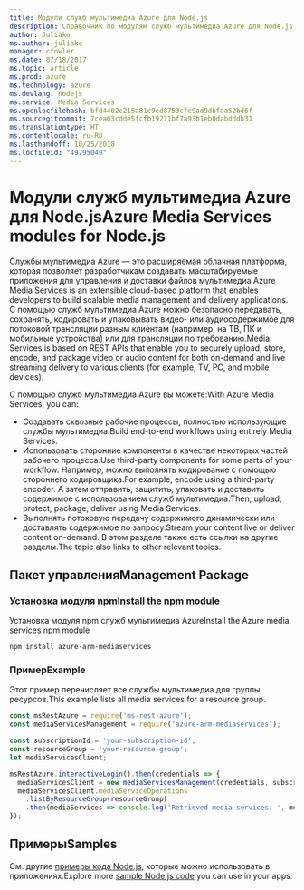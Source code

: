 ```yaml
---
title: Модули служб мультимедиа Azure для Node.js
description: Справочник по модулям служб мультимедиа Azure для Node.js
author: Juliako
ms.author: juliako
manager: cfowler
ms.date: 07/18/2017
ms.topic: article
ms.prod: azure
ms.technology: azure
ms.devlang: nodejs
ms.service: Media Services
ms.openlocfilehash: bfd4402c215a81c9ed8753cfe9ad9dbfaa52bd6f
ms.sourcegitcommit: 7cea63cdde5fcfb19271bf7a93b1eb0dabdddb31
ms.translationtype: HT
ms.contentlocale: ru-RU
ms.lasthandoff: 10/25/2018
ms.locfileid: "49795049"
---
```

# <a name="azure-media-services-modules-for-nodejs"></a><span data-ttu-id="359c9-103">Модули служб мультимедиа Azure для Node.js</span><span class="sxs-lookup"><span data-stu-id="359c9-103">Azure Media Services modules for Node.js</span></span>

<span data-ttu-id="359c9-104">Службы мультимедиа Azure — это расширяемая облачная платформа, которая позволяет разработчикам создавать масштабируемые приложения для управления и доставки файлов мультимедиа.</span><span class="sxs-lookup"><span data-stu-id="359c9-104">Azure Media Services is an extensible cloud-based platform that enables developers to build scalable media management and delivery applications.</span></span> <span data-ttu-id="359c9-105">С помощью служб мультимедиа Azure можно безопасно передавать, сохранять, кодировать и упаковывать видео- или аудиосодержимое для потоковой трансляции разным клиентам (например, на ТВ, ПК и мобильные устройства) или для трансляции по требованию.</span><span class="sxs-lookup"><span data-stu-id="359c9-105">Media Services is based on REST APIs that enable you to securely upload, store, encode, and package video or audio content for both on-demand and live streaming delivery to various clients (for example, TV, PC, and mobile devices).</span></span>

<span data-ttu-id="359c9-106">С помощью служб мультимедиа Azure вы можете:</span><span class="sxs-lookup"><span data-stu-id="359c9-106">With Azure Media Services, you can:</span></span>
- <span data-ttu-id="359c9-107">Создавать сквозные рабочие процессы, полностью использующие службы мультимедиа.</span><span class="sxs-lookup"><span data-stu-id="359c9-107">Build end-to-end workflows using entirely Media Services.</span></span> 
- <span data-ttu-id="359c9-108">Использовать сторонние компоненты в качестве некоторых частей рабочего процесса.</span><span class="sxs-lookup"><span data-stu-id="359c9-108">Use third-party components for some parts of your workflow.</span></span> <span data-ttu-id="359c9-109">Например, можно выполнять кодирование с помощью стороннего кодировщика.</span><span class="sxs-lookup"><span data-stu-id="359c9-109">For example, encode using a third-party encoder.</span></span> <span data-ttu-id="359c9-110">А затем отправить, защитить, упаковать и доставить содержимое с использованием служб мультимедиа.</span><span class="sxs-lookup"><span data-stu-id="359c9-110">Then, upload, protect, package, deliver using Media Services.</span></span>
- <span data-ttu-id="359c9-111">Выполнять потоковую передачу содержимого динамически или доставлять содержимое по запросу.</span><span class="sxs-lookup"><span data-stu-id="359c9-111">Stream your content live or deliver content on-demand.</span></span> <span data-ttu-id="359c9-112">В этом разделе также есть ссылки на другие разделы.</span><span class="sxs-lookup"><span data-stu-id="359c9-112">The topic also links to other relevant topics.</span></span>

## <a name="management-package"></a><span data-ttu-id="359c9-113">Пакет управления</span><span class="sxs-lookup"><span data-stu-id="359c9-113">Management Package</span></span>

### <a name="install-the-npm-module"></a><span data-ttu-id="359c9-114">Установка модуля npm</span><span class="sxs-lookup"><span data-stu-id="359c9-114">Install the npm module</span></span>

<span data-ttu-id="359c9-115">Установка модуля npm служб мультимедиа Azure</span><span class="sxs-lookup"><span data-stu-id="359c9-115">Install the Azure media services npm module</span></span>

```bash
npm install azure-arm-mediaservices
```

### <a name="example"></a><span data-ttu-id="359c9-116">Пример</span><span class="sxs-lookup"><span data-stu-id="359c9-116">Example</span></span>

<span data-ttu-id="359c9-117">Этот пример перечисляет все службы мультимедиа для группы ресурсов.</span><span class="sxs-lookup"><span data-stu-id="359c9-117">This example lists all media services for a resource group.</span></span>

```javascript
const msRestAzure = require('ms-rest-azure');
const mediaServicesManagement = require('azure-arm-mediaservices');

const subscriptionId = 'your-subscription-id';
const resourceGroup = 'your-resource-group';
let mediaServicesClient;

msRestAzure.interactiveLogin().then(credentials => {
  mediaServicesClient = new mediaServicesManagement(credentials, subscriptionId);
  mediaServicesClient.mediaServiceOperations
    .listByResourceGroup(resourceGroup)
    .then(mediaServices => console.log('Retrieved media services: ', mediaServices));
});
```

## <a name="samples"></a><span data-ttu-id="359c9-118">Примеры</span><span class="sxs-lookup"><span data-stu-id="359c9-118">Samples</span></span>

<span data-ttu-id="359c9-119">См. другие [примеры кода Node.js](https://azure.microsoft.com/resources/samples/?platform=nodejs), которые можно использовать в приложениях.</span><span class="sxs-lookup"><span data-stu-id="359c9-119">Explore more [sample Node.js code](https://azure.microsoft.com/resources/samples/?platform=nodejs) you can use in your apps.</span></span>
